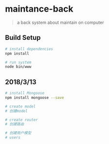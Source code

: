 # maintance-back

> a back system about maintain on computer

## Build Setup

``` bash
# install dependencies
npm install

# run system
node bin/www
```

## 2018/3/13

``` bash
# install Mongoose
npm install mongoose --save

# create model
# 创建model

# create router
# 创建路由

# 创建用户模型
# users
```

